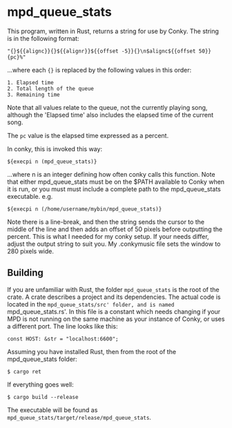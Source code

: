 # mpd_queue_stats

This program, written in Rust, returns a string for use by Conky. The string is in the following format:
```
"{}${{alignc}}{}${{alignr}}${{offset -5}}{}\n$alignc${{offset 50}}{pc}%"
```
...where each `{}` is replaced by the following values in this order:

    1. Elapsed time
    2. Total length of the queue
    3. Remaining time

Note that all values relate to the queue, not the currently playing song, although the 'Elapsed time' also includes the elapsed time of the current song.

The `pc` value is the elapsed time expressed as a percent.

In conky, this is invoked this way:
```
${execpi n (mpd_queue_stats)}
```
...where n is an integer defining how often conky calls this function. Note that either mpd_queue_stats must be on the $PATH available to Conky when it is run, or you must must include a complete path to the mpd_queue_stats executable. e.g.
```
${execpi n (/home/username/mybin/mpd_queue_stats)}
```

Note there is a line-break, and then the string sends the cursor to the middle of the line and then adds an offset of 50 pixels before outputting the percent. This is what I needed for my conky setup. If your needs differ, adjust the output string to suit you. My .conkymusic file sets the window to 280 pixels wide.

## Building
If you are unfamiliar with Rust, the folder `mpd_queue_stats` is the root of the crate. A crate describes a project and its dependencies. The actual code is located in the `mpd_queue_stats/src' folder, and is named `mpd_queue_stats.rs'. In this file is a constant which needs changing if your MPD is not running on the same machine as your instance of Conky, or uses a different port. The line looks like this:
```
const HOST: &str = "localhost:6600";
```

Assuming you have installed Rust, then from the root of the mpd_queue_stats folder:
```
$ cargo ret
```
If everything goes well:
```
$ cargo build --release
```
The executable will be found as `mpd_queue_stats/target/release/mpd_queue_stats`.
